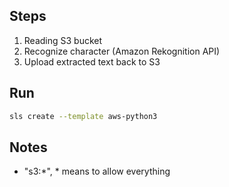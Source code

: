 ## Steps 

1. Reading S3 bucket 
2. Recognize character (Amazon Rekognition API)
3. Upload extracted text back to S3

## Run

```bash
sls create --template aws-python3
```

## Notes

- "s3:*", * means to allow everything
 